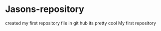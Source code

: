 Jasons-repository
=================
created my first repository file in git hub its pretty cool
My first repository 
